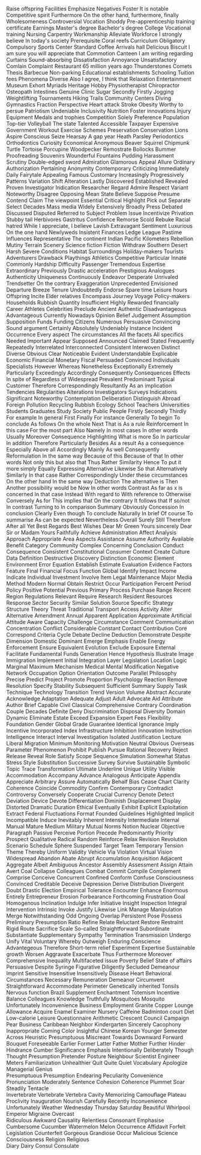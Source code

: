 Raise offspring
Facilities
Emphasize
Negatives
Foster
It is notable
Competitive spirit
Furthermore
On the other hand, furthermore, finally
Wholesomeness
Controversial
Vocation
Shoddy
Pre-apprenticeship training certificate
Earnings
Master's degree
Bachelor's degree
College
Vocational training
Nursing
Carpentry
Workmanship
Alleviate
Workforce
I strongly believe
In today's society
Prerequisite
Coral reefs
Curriculum
Obligatory
Compulsory
Sports Center
Standard
Coffee
Arrivals hall
Delicious
Biscuit
I am sure you will appreciate that
Commotion
Canteen
I am writing regarding
Curtains
Sound-absorbing
Dissatisfaction
Annoyance
Unsatisfactory
Comlain
Complaint
Restaurant
65 million years ago
Thunderstones
Comets
Thesis
Barbecue
Non-parking
Educational establishments
Schooling
Tuition fees
Phenomena
Diverse
Also I agree, I think that
Relaxation
Entertainment
Museum
Exhort
Myriads
Heritage
Hobby
Physiotherapist
Chiropractor
Osteopath
Intestines
Genuine
Clinic
Sugar
Secondly
Firstly
Jogging
Weightlifting
Tournaments
Hiking Trails
Community Centers
Diving
Gymnastics
Fraction
Perspective
Heart attack
Stroke
Obesity
Worthy to persue
Patriotism
Undeniable
Inclusivity
Nutrition
Foster innovations
Injury
Equipment
Medals and trophies
Competition
Solely
Preference
Population
Top-tier
Volleyball
The state
Talented
Accessible
Taxpayer
Expensive
Government
Workout
Exercise
Schemes
Preservation
Conservation
Lions
Aspire
Conscious
Seize
Hearsay
A gap year
Heath
Parsley
Periodontics
Orthodontics
Curiosity
Economical
Anonymous
Beaver
Squirrel
Chipmunk
Turtle
Tortoise
Porcupine
Woodpecker
Remostrate
Bollocks
Bummer
Proofreading
Souvenirs
Wounderful
Fountains
Pudding
Harassment
Scrutiny
Double-edged sword
Admiration
Glamorous
Appeal
Allure
Ordinary
Authorization
Pertaining
Anonymity
Contemporary
Criticizing
Immediately
Daily
Fairytale
Appealing
Famous
Customary
Increasingly
Progressively
Patterns
Variation
Shift
Alteration
Lastly
Discovered
Established
Revealed
Proven
Investigator
Indication 
Researcher
Regard
Admire
Respect
Variant 
Noteworthy
Disagree
Opposing
Mean
State
Believe
Suppose
Presume
Contend
Claim
The viewpoint
Essential
Critical
Highlight
Pick out
Separate
Select 
Decades
Mass media
Widely
Extensively
Broadly
Press
Debated
Discussed
Disputed
Referred to
Subject
Problem
Issue
Incentivize
Privation
Stubby tail
Herbivores
Gastritus
Confidence
Remorse
Scold
Rebuke
Racial hatred
While I appreciate, I believe
Lavish
Extravagant
Sentiment
Luxurious
On the one hand 
Newlyweds
Insistent
Finances
Ledge
League
Pastime
Influences
Representative
The continent
Indian Pacific
Kilometers
Rebellion
Mutiny
Terrain
Scenery
Science fiction
Fiction
Withdraw
Southern
Desert
Harsh
Severe
Conditions
Habitat
Surroundings
Holiday-makers
Tourists
Adventurers
Drawback
Playthings
Athletics
Competitive
Particular
Innate
Commonly
Hardship
Difficulty
Passenger
Tremendous
Expertise
Extraordinary
Previously
Drastic acceleration
Prestigious
Analogues
Authenticity
Uniqueness
Continuously
Endeavor
Desperate
Unrivaled
Trendsetter
On the contrary
Exaggeration
Unprecedented
Envisioned
Departure
Breeze
Tenure
Undoubtedly
Endorse
Spare time
Leisure hours
Offspring
Incite
Elder relatives
Encompass
Journey
Voyage
Policy-makers
Households
Rubbish
Quantity
Insufficient
Highly
Rewarded financially
Career
Athletes
Celebrities
Preclude
Ancient
Authentic
Disadvantageous
Advantageous
Currently
Nowadays
Opinion
Belief
Judgement
Assumption
Supposition
Funds
Funding
Citizens
Numerous
Persuasive
Convincing
Sound argument
Certainly
Absolutely
Undeniably
Instance
Incident
Occurrence
Every aspect
The circumstances 
All the facets
All specifics 
Needed
Important 
Appear
Supposed
Announced
Claimed
Stated
Frequently
Repeatedly
Interrelated
Interconnected
Consistent
Interwoven
Distinct
Diverse
Obvious
Clear
Noticeable
Evident
Understandable
Explicable
Economic
Financial
Monetary
Fiscal 
Persuaded
Convinced
Individuals
Specialists 
However
Whereas
Nonetheless
Exceptionally
Extremely
Particularly
Exceedingly
Accordingly
Consequently
Consequences
Effects
In spite of
Regardless of
Widespread
Prevalent
Predominant
Typical
Customer
Therefore
Correspondingly
Resultantly 
As an implication
Tendencies
Regularities 
Alterations
Investigators
Surveys
Indications 
Significant
Noteworthy
Contemplation
Deliberation
Distinguish
Abroad 
Foreign
Pollution
Recycling 
Rubbish 
Ecology
School
Teachers
Universities
Students
Graduates
Study
Society
Public
People
Firstly
Secondly
Thirdly	
For example
In general
First
Finally
For instance
Generally
To begin
To conclude
As follows
On the whole
Next
That is
As a rule
Reinforcement
In this case
For the most part
Also
Namely
In most cases
In other words
Usually
Moreover
Consequence
Highlighting
What is more
So
In particular
In addition
Therefore
Particularly
Besides
As a result
As a consequence
Especially
Above all
Accordingly
Mainly
As well
Consequently
Reformulation
In the same way
Because of this
Because of that
In other words
Not only this but also that
Thus
Rather
Similarity
Hence
To put it more simply
Equally
Expressing 
Alternative
Likewise
So that
Alternatively
Similarly
In that case
Rather
Correspondingly
Under these circumstances
On the other hand
In the same way
Deduction
The alternative is
Then
Another possibility would be
Now
In other words
Contrast
As far as x is concerned
In that case
Instead
With regard to
With reference to
Otherwise
Conversely
As for
This implies that
On the contrary
It follows that
If so/not
In contrast
Turning to
In comparison
Summary	
Obviously
Concession
In conclusion
Clearly
Even though
To conclude
Naturally
In brief
Of course
To summarise
As can be expected
Nevertheless
Overall
Surely
Still
Therefore
After all
Yet
Best Regards
Best Wishes
Dear Mr Green
Yours sincerely
Dear Sir or Madam
Yours Faithfully
Achieve
Administration
Affect
Analysis
Approach
Appropriate
Area
Aspects
Assistance
Assume
Authority
Available
Benefit
Category
Community
Complex
Concerning
Conclusion
Conduct 
Consequence
Consistent
Constitutional
Consumer
Context
Create
Culture
Data
Definition
Destructive
Discovery
Distinction
Economic
Element
Environment
Error
Equation
Establish
Estimate
Evaluation
Evidence
Factors
Feature
Final
Financial
Focus
Function
Global
Identify
Impact
Income
Indicate
Individual
Investment
Involve
Item
Legal
Maintenance
Major
Media
Method
Modern
Normal
Obtain
Restrict
Occur
Participation
Percent
Period
Policy
Positive
Potential
Previous
Primary
Process
Purchase
Range
Recent
Region
Regulations
Relevant
Require
Research
Resident
Resources
Response
Sector
Security
Similar
Solution
Source
Specific
Strategy
Structure
Theory
Threat
Traditional
Transport
Access
Activity
Alter
Alternative
Amendment
Annual
Apparent
Application
Approximate
Artificial
Attitude
Aware
Capacity
Challenge 
Circumstance
Comment
Communication
Concentration
Conflict
Considerable
Constant
Contact
Contribution
Core
Correspond
Criteria
Cycle
Debate
Decline
Deduction
Demonstrate
Despite
Dimension
Domestic
Dominant
Emerge
Emphasis
Enable
Energy
Enforcement
Ensure
Equivalent
Evolution
Exclude
Exposure
External
Facilitate
Fundamental
Funds
Generation
Hence
Hypothesis
Illustrate
Image
Immigration
Implement
Initial
Integration
Layer
Legislation
Location
Logic
Marginal
Maximum
Mechanism
Medical
Mental
Modification
Negative
Network
Occupation
Option
Orientation
Outcome
Parallel
Philosophy
Precise
Predict
Project
Promote
Proportion
Psychology
Reaction
Remove
Resolution
Specify
Stability
Subsequent
Sufficient
Summary
Supply
Task
Technique
Technology
Transition
Trend
Version
Volume
Abstract
Accurate
Acknowledge
Adaptation
Adequate
Adjust
Adult
Advocate
Aid
Attribute
Author
Brief
Capable
Civil
Classical
Comprehensive 
Contrary
Coordination
Couple
Decades
Definite
Deny
Discrimination
Disposal
Diversity
Domain
Dynamic
Eliminate
Estate
Exceed
Expansion
Expert
Fees
Flexibility
Foundation
Gender
Global
Grade
Guarantee
Identical
Ignorance
Imply
Incentive
Incorporated
Index
Infrastructure
Inhibition
Innovation
Instruction
Intelligence
Interact
Interval
Investigation
Isolated
Justification
Lecture
Liberal
Migration
Minimum
Monitoring
Motivation
Neutral
Obvious
Overseas
Parameter
Phenomenon
Prohibit
Publish
Pursue
Rational
Recovery
Reject
Release
Reveal
Role
Satisfy
Scope
Sequence
Simulation
Somewhat
Status
Stress
Style
Substitution
Successive
Survey
Survive
Sustainable
Symbolic
Topic
Trace
Transformation
Ultimate
Underline
Unique
Utility
Visible
Accommodation
Accompany
Advance
Analogous
Anticipate
Appendix
Appreciate
Arbitrary
Assure
Automatically
Behalf
Bias
Cease
Chart
Clarity
Coherence
Coincide
Commodity
Confirm
Contemporary
Contradict
Controversy
Conversely
Cooperate
Crucial
Currency
Denote
Detect
Deviation
Device
Devote
Differentiation
Diminish
Displacement
Display
Distorted
Dramatic
Duration
Ethical
Eventually
Exhibit
Explicit
Exploitation
Extract
Federal
Fluctuations
Format
Founded
Guidelines
Highlighted
Implicit
Incompatible
Induce
Inevitably
Inherent
Intensity
Intermediate
Internal
Manual
Mature
Medium
Military
Mutual
Norms
Notion
Nuclear
Objective
Paragraph
Passive
Perceive
Portion
Precede
Predominantly
Priority
Prospect
Qualitative
Radical
Random
Reinforce
Relax
Revision
Revolution
Scenario
Schedule
Sphere
Suspended
Target
Team
Temporary
Tension
Theme
Thereby
Uniform
Validity
Vehicle
Via
Violation
Virtual
Vision
Widespread
Abandon
Abate
Abrupt
Accumulation
Acquisition
Adjacent
Aggregate
Albeit
Ambiguous
Ancestor
Assembly
Assessment
Assign
Attain
Avert
Coal
Collapse
Colleagues
Combat
Commit
Compile
Complement
Comprise
Conceive
Concurrent
Confined
Conform
Confuse
Consciousness
Convinced
Creditable
Deceive
Depression
Derive
Distribution
Divergent
Doubt
Drastic
Election
Empirical
Tolerance
Encounter
Enhance
Enormous
Entirely
Entrepreneur
Erosion
Forbearance
Forthcoming
Frustration
Goal
Homogenous
Inclination
Indulge
Infer
Initiative
Insight
Inspection
Integral
Intervention
Intrinsic
Invoke
Justify
Likewise
Link
Manage
Manipulation
Merge
Notwithstanding
Odd
Ongoing
Overlap
Persistent
Pose
Possess
Preliminary
Presumption
Ratio
Refine
Relate
Reluctant
Restore
Restraint
Rigid
Route
Sacrifice
Scale
So-called
Straightforward
Subordinate
Substantiate
Supplementary
Sympathy
Termination
Transmission
Undergo
Unify
Vital
Voluntary
Whereby
Outweigh
Enduring
Conscience
Advantegeous
Therefore
Short-term relief
Experiment
Expertise
Sustainable growth
Worsen
Aggravate
Exacerbate
Thus
Furthermore
Moreover
Comprehensive
Inequality
Multifaceted issue
Poverty
Belief
State of affairs
Persuasive
Despite
Syringe
Figurative
Diligently
Secluded
Demeanour
Imprint
Sensitive
Insensitive
Insensitively
Disease
Heart
Behavioral
Circumstances
Necessary
Remuneration
Demeanor
Circumvent
Straightforward
Accommodate
Perimeter
Genetically inherited
Tonsils
Nervous function
Brazil
Supplement
Enchantment
Totemism
Incentive
Balance
Colleagues
Knowledge
Truthfully
Mosquitoes
Mosquito
Unfortunately
Inconvenience
Business
Employment
Granite
Copper
Lounge
Allowance
Acquire
Enamel
Examiner
Nursery
Caffeine
Badminton court
Diet
Low-calorie
Leisure
Questionnaire
Arithmetic
Crescent
Council
Campaign
Pear
Business
Caribbean
Neighbor
Kindergarten
Sincerely
Cacophony
Inappropriate
Coming
Color
Insightful
Chinese
Korean
Younger
Semester
Across
Heuristic
Presumptuous
Miscreant
Towards
Downward
Forward
Bouquet 
Foreseeable
Earlier
Former
Latter
Father
Mother
Further
Hinder
Hindrance
Cumber
Significance
Emphasis
Intentionally
Deliberately
Though
Thought
Presumption
Pretender
Posture
Neighbour
Scientist
Engineer
Meters
Familiarization
Unhealthier
Quit
Quite
Quiet
Vocabulary 
Apologize
Managerial 
Genius  
Presumptuous 
Presumption
Endearing
Peculiarity
Convenience
Pronunciation
Moderately
Sentence
Cohesion
Coherence
Plummet
Soar
Steadily
Tentacle  
Invertebrate 
Vertebrate
Vertebra
Cavity
Memorizing
Camouflage 
Plateau 
Proclivity 
Inauguration 
Nourish 
Carefully
Recently 
Inconvenience
Unfortunately 
Weather 
Wednesday 
Thursday 
Saturday 
Beautiful 
Whirlpool
Emperor
Migraine
Overcast  
Ridiculous
Awkward 
Causality 
Relentless 
Consonant
Emphasise
Cumbersome 
Cucumber 
Watermelon 
Melon 
Occurrence 
Affidavit 
Forfeit 
Legislation
Counterfeit 
Gorgeous 
Grandiose 
Occur 
Malicious 
Science 
Consciousness
Religion 
Religious   
Diary 
Dairy 
Consul 
Consulate 

